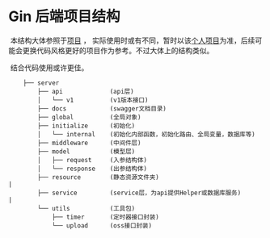 # Gin 后端项目结构



​	本结构大体参照于[项目](https://github.com/flipped-aurora/gin-vue-admin) ， 实际使用时或有不同，暂时以该[个人项目](https://github.com/BFlameSwift/SlimeScholar-Go)为准，后续可能会更换代码风格更好的项目作为参考。不过大体上的结构类似。

​	结合代码使用或许更佳。



```
    ├── server
        ├── api             (api层)
        │   └── v1          (v1版本接口)
        ├── docs            (swagger文档目录)
        ├── global          (全局对象)                    
        ├── initialize      (初始化)                        
        │   └── internal    (初始化内部函数，初始化路由、全局变量，数据库等) 
        ├── middleware      (中间件层)                        
        ├── model           (模型层)                    
        │   ├── request     (入参结构体)                        
        │   └── response    (出参结构体)                                
        ├── resource        (静态资源文件夹)                                             |                  
        ├── service         (service层，为api提供Helper或数据库服务)                     |
        └── utils           (工具包)                    
            ├── timer       (定时器接口封装)                        
            └── upload      (oss接口封装)                        
```































